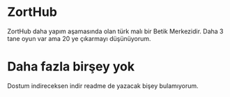 # ZortHub
ZortHub daha yapım aşamasında olan türk malı bir Betik Merkezidir. Daha 3 tane oyun var ama 20 ye çıkarmayı düşünüyorum.
# Daha fazla birşey yok
Dostum indireceksen indir readme de yazacak bişey bulamıyorum.
